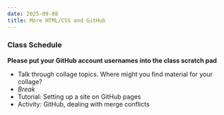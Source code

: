 ```yaml
---
date: 2025-09-08
title: More HTML/CSS and GitHub
---
```


### Class Schedule

**Please put your GitHub account usernames into the class scratch pad**

* Talk through collage topics. Where might you find material for your collage?
* *Break*
* Tutorial: Setting up a site on GitHub pages
* Activity: GitHub, dealing with merge conflicts
